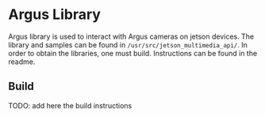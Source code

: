 # Argus Library

Argus library is used to interact with Argus cameras on jetson devices. The library and samples
can be found in `/usr/src/jetson_multimedia_api/`. In order to obtain the libraries, one must 
build. Instructions can be found in the readme.


## Build

TODO: add here the build instructions
